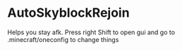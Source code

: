 # AutoSkyblockRejoin

Helps you stay afk. Press right Shift to open gui and go to .minecraft/oneconfig to change things
